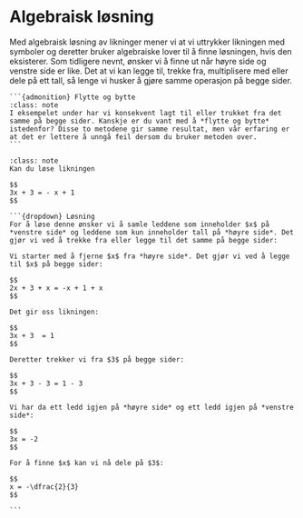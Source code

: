 # Algebraisk løsning

Med algebraisk løsning av likninger mener vi at vi uttrykker likningen med symboler og deretter bruker algebraiske lover til å finne løsningen, hvis den eksisterer. Som tidligere nevnt, ønsker vi å finne ut når høyre side og venstre side er like. Det at vi kan legge til, trekke fra, multiplisere med eller dele på ett tall, så lenge vi husker å gjøre samme operasjon på begge sider.

````{margin}
```{admonition} Flytte og bytte
:class: note
I eksempelet under har vi konsekvent lagt til eller trukket fra det samme på begge sider. Kanskje er du vant med å *flytte og bytte* istedenfor? Disse to metodene gir samme resultat, men vår erfaring er at det er lettere å unngå feil dersom du bruker metoden over. 
```
````

````{admonition} Underveisoppgave 1
:class: note
Kan du løse likningen 

$$ 
3x + 3 = - x + 1
$$

```{dropdown} Løsning
For å løse denne ønsker vi å samle leddene som inneholder $x$ på *venstre side* og leddene som kun inneholder tall på *høyre side*. Det gjør vi ved å trekke fra eller legge til det samme på begge sider: 

Vi starter med å fjerne $x$ fra *høyre side*. Det gjør vi ved å legge til $x$ på begge sider: 

$$
2x + 3 + x = -x + 1 + x
$$

Det gir oss likningen: 

$$
3x + 3  = 1 
$$

Deretter trekker vi fra $3$ på begge sider: 

$$
3x + 3 - 3 = 1 - 3
$$

Vi har da ett ledd igjen på *høyre side* og ett ledd igjen på *venstre side*: 

$$
3x = -2
$$

For å finne $x$ kan vi nå dele på $3$:

$$
x = -\dfrac{2}{3}
$$

```
````